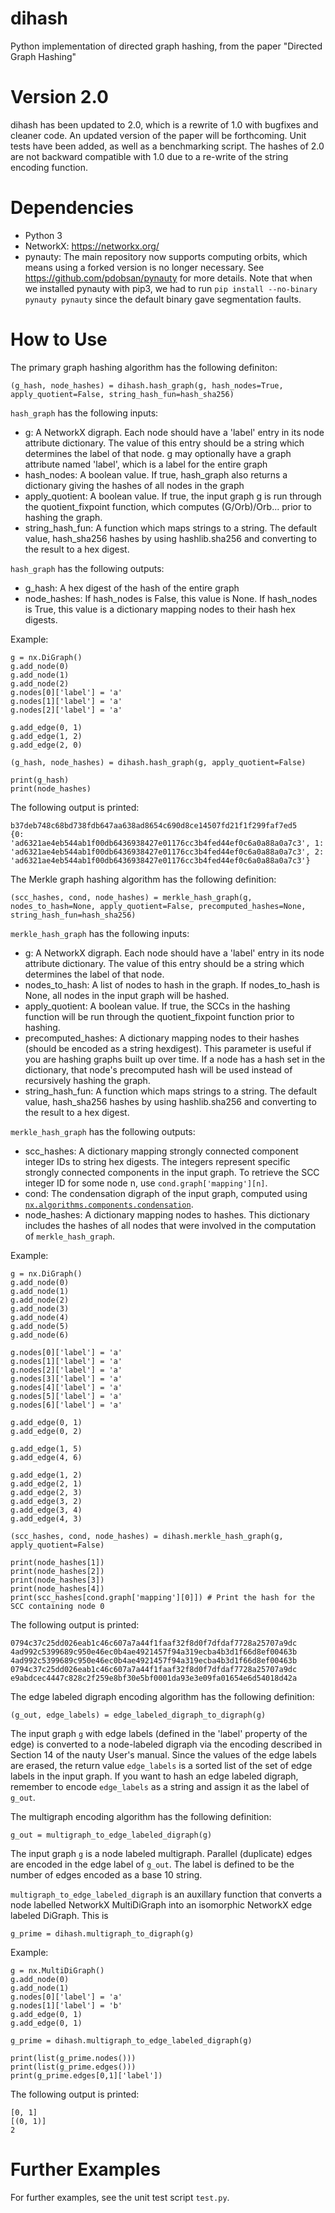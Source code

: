 # dihash
Python implementation of directed graph hashing, from the paper "Directed Graph Hashing"

# Version 2.0
dihash has been updated to 2.0, which is a rewrite of 1.0 with bugfixes and cleaner code. An updated version of the paper will be forthcoming. Unit tests have been added, as well as a benchmarking script. The hashes of 2.0 are not backward compatible with 1.0 due to a re-write of the string encoding function.

# Dependencies
- Python 3
- NetworkX: https://networkx.org/
- pynauty: The main repository now supports computing orbits, which means using a forked version is no longer necessary. See https://github.com/pdobsan/pynauty for more details. Note that when we installed pynauty with pip3, we had to run `pip install --no-binary pynauty pynauty` since the default binary gave segmentation faults.

# How to Use
The primary graph hashing algorithm has the following definiton:

```
(g_hash, node_hashes) = dihash.hash_graph(g, hash_nodes=True, apply_quotient=False, string_hash_fun=hash_sha256)
```

`hash_graph` has the following inputs:
- g: A NetworkX digraph. Each node should have a 'label' entry in its node attribute dictionary. The value of this entry should be a string which determines the label of that node. g may optionally have a graph attribute named 'label', which is a label for the entire graph
- hash_nodes: A boolean value. If true, hash_graph also returns a dictionary giving the hashes of all nodes in the graph
- apply_quotient: A boolean value. If true, the input graph g is run through the quotient_fixpoint function, which computes (G/Orb)/Orb... prior to hashing the graph.
- string_hash_fun: A function which maps strings to a string. The default value, hash_sha256 hashes by using hashlib.sha256 and converting to the result to a hex digest.

`hash_graph` has the following outputs:
- g_hash: A hex digest of the hash of the entire graph
- node_hashes: If hash_nodes is False, this value is None. If hash_nodes is True, this value is a dictionary mapping nodes to their hash hex digests.

Example:

```
g = nx.DiGraph()
g.add_node(0)
g.add_node(1)
g.add_node(2)
g.nodes[0]['label'] = 'a'
g.nodes[1]['label'] = 'a'
g.nodes[2]['label'] = 'a'

g.add_edge(0, 1)
g.add_edge(1, 2)
g.add_edge(2, 0)

(g_hash, node_hashes) = dihash.hash_graph(g, apply_quotient=False)

print(g_hash)
print(node_hashes)
```

The following output is printed:

```
b37deb748c68bd738fdb647aa638ad8654c690d8ce14507fd21f1f299faf7ed5
{0: 'ad6321ae4eb544ab1f00db6436938427e01176cc3b4fed44ef0c6a0a88a0a7c3', 1: 'ad6321ae4eb544ab1f00db6436938427e01176cc3b4fed44ef0c6a0a88a0a7c3', 2: 'ad6321ae4eb544ab1f00db6436938427e01176cc3b4fed44ef0c6a0a88a0a7c3'}
```

The Merkle graph hashing algorithm has the following definition:

```
(scc_hashes, cond, node_hashes) = merkle_hash_graph(g, nodes_to_hash=None, apply_quotient=False, precomputed_hashes=None, string_hash_fun=hash_sha256)
```

`merkle_hash_graph` has the following inputs:
- g: A NetworkX digraph. Each node should have a 'label' entry in its node attribute dictionary. The value of this entry should be a string which determines the label of that node.
- nodes_to_hash: A list of nodes to hash in the graph. If nodes_to_hash is None, all nodes in the input graph will be hashed.
- apply_quotient: A boolean value. If true, the SCCs in the hashing function will be run through the quotient_fixpoint function prior to hashing.
- precomputed_hashes: A dictionary mapping nodes to their hashes (should be encoded as a string hexdigest). This parameter is useful if you are hashing graphs built up over time. If a node has a hash set in the dictionary, that node's precomputed hash will be used instead of recursively hashing the graph.
- string_hash_fun: A function which maps strings to a string. The default value, hash_sha256 hashes by using hashlib.sha256 and converting to the result to a hex digest.

`merkle_hash_graph` has the following outputs:
- scc_hashes: A dictionary mapping strongly connected component integer IDs to string hex digests. The integers represent specific strongly connected components in the input graph. To retrieve the SCC integer ID for some node n, use `cond.graph['mapping'][n]`.
- cond: The condensation digraph of the input graph, computed using [`nx.algorithms.components.condensation`](https://networkx.org/documentation/stable/reference/algorithms/generated/networkx.algorithms.components.condensation.html).
- node_hashes: A dictionary mapping nodes to hashes. This dictionary includes the hashes of all nodes that were involved in the computation of `merkle_hash_graph`.

Example:

```
g = nx.DiGraph()
g.add_node(0)
g.add_node(1)
g.add_node(2)
g.add_node(3)
g.add_node(4)
g.add_node(5)
g.add_node(6)

g.nodes[0]['label'] = 'a'
g.nodes[1]['label'] = 'a'
g.nodes[2]['label'] = 'a'
g.nodes[3]['label'] = 'a'
g.nodes[4]['label'] = 'a'
g.nodes[5]['label'] = 'a'
g.nodes[6]['label'] = 'a'

g.add_edge(0, 1)
g.add_edge(0, 2)

g.add_edge(1, 5)
g.add_edge(4, 6)

g.add_edge(1, 2)
g.add_edge(2, 1)
g.add_edge(2, 3)
g.add_edge(3, 2)
g.add_edge(3, 4)
g.add_edge(4, 3)

(scc_hashes, cond, node_hashes) = dihash.merkle_hash_graph(g, apply_quotient=False)

print(node_hashes[1])
print(node_hashes[2])
print(node_hashes[3])
print(node_hashes[4])
print(scc_hashes[cond.graph['mapping'][0]]) # Print the hash for the SCC containing node 0
```

The following output is printed:

```
0794c37c25dd026eab1c46c607a7a44f1faaf32f8d0f7dfdaf7728a25707a9dc
4ad992c5399689c950e46ec0b4ae4921457f94a319ecba4b3d1f66d8ef00463b
4ad992c5399689c950e46ec0b4ae4921457f94a319ecba4b3d1f66d8ef00463b
0794c37c25dd026eab1c46c607a7a44f1faaf32f8d0f7dfdaf7728a25707a9dc
e9abdcec4447c828c2f259e8bf30e5bf0001da93e3e09fa01654e6d54018d42a
```

The edge labeled digraph encoding algorithm has the following definition:

`(g_out, edge_labels) = edge_labeled_digraph_to_digraph(g)`

The input graph `g` with edge labels (defined in the 'label' property of the edge) is converted to a node-labeled digraph via the encoding described in Section 14 of the nauty User's manual. Since the values of the edge labels are erased, the return value `edge_labels` is a sorted list of the set of edge labels in the input graph. If you want to hash an edge labeled digraph, remember to encode `edge_labels` as a string and assign it as the label of `g_out`.

The multigraph encoding algorithm has the following definition:

`g_out = multigraph_to_edge_labeled_digraph(g)`

The input graph `g` is a node labeled multigraph. Parallel (duplicate) edges are encoded in the edge label of `g_out`. The label is defined to be the number of edges encoded as a base 10 string.

`multigraph_to_edge_labeled_digraph` is an auxillary function that converts a node labelled NetworkX MultiDiGraph into an isomorphic NetworkX edge labeled DiGraph. This is

```
g_prime = dihash.multigraph_to_digraph(g)
```

Example:

```
g = nx.MultiDiGraph()
g.add_node(0)
g.add_node(1)
g.nodes[0]['label'] = 'a'
g.nodes[1]['label'] = 'b'
g.add_edge(0, 1)
g.add_edge(0, 1)

g_prime = dihash.multigraph_to_edge_labeled_digraph(g)

print(list(g_prime.nodes()))
print(list(g_prime.edges()))
print(g_prime.edges[0,1]['label'])
```

The following output is printed:

```
[0, 1]
[(0, 1)]
2
```

# Further Examples

For further examples, see the unit test script `test.py`.
